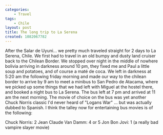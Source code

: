 ```yaml
---
categories:
    - Travel
tags:
    - Chile
layout: post
title: The long trip to La Serena
created: 1082067782
---
```

After the Salar de Uyuni... we pretty much traveled straight for 2 days to La Serena, Chile.  <!--more--> We first had to travel in an old bumpy and dusty land cruiser back to the Chilean Border. We stopped over night in the middle of nowhere bolivia arriving in darkness around 10 pm, they fixed me and Paul a little soup and potatoes, and of course a maté de coca. We left in darkness at 5:20 am the following friday morning and made our way to the chilean border to arrive by 9 am to meet a minibus to San Pedro de Atacama, where we picked up some things that we had left with Miguel at the hostel there, and booked a night bus to La Serena. The bus left at 7 pm and arrived at 11 am the next morning. The movie of choice on the bus was yet another Chuck Norris classic I'd never heard of "Logans War" ... but was actually dubbed to Spanish. I think the talley now for entertaining bus movies is of the following:

Chuck Norris:  2
Jean Claude Van Damm: 4 or 5
Jon Bon Jovi: 1 (a really bad vampire slayer movie)

